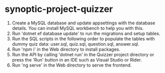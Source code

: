 # synoptic-project-quizzer
1. Create a MySQL database and update appsettings with the database details. You can install MySQL workbench to help you with this.
2. Run 'dotnet ef database update' to run the migrations and setup tables.
3. Run the SQL scripts in the following order to populate the tables with dummy quiz data: user.sql, quiz.sql, question.sql, answer.sql.
4. Run 'npm i' in the Web directory to install packages.
5. Run the API by calling 'dotnet run' in the Quizzer project directory or press the 'Run' button in an IDE such as Visual Studio or Rider.
6. Run 'ng serve' in the Web directory to serve the frontend.

